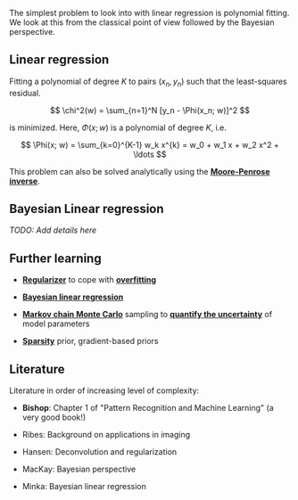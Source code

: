 The simplest problem to look into with linear regression is polynomial fitting. We look at this from the classical point of view followed by the Bayesian perspective.

## Linear regression

Fitting a polynomial of degree $K$ to pairs $(x_n, y_n)$ such that the least-squares residual.

$$
\chi^2(w) = \sum_{n=1}^N [y_n - \Phi(x_n; w)]^2
$$

is minimized. Here, $\Phi(x; w)$ is a polynomial of degree $K$, i.e.

$$
\Phi(x; w) = \sum_{k=0}^{K-1} w_k x^{k} = w_0 + w_1 x + w_2 x^2 + \ldots
$$

This problem can also be solved analytically using the [**Moore-Penrose inverse**](https://en.wikipedia.org/wiki/Moore-Penrose_inverse).

## Bayesian Linear regression
*TODO: Add details here*

## Further learning

* [**Regularizer**](https://en.wikipedia.org/wiki/Regularization_(mathematics)) to cope with [**overfitting**](https://en.wikipedia.org/wiki/Overfitting)

* [**Bayesian linear regression**](https://en.wikipedia.org/wiki/Bayesian_linear_regression)

* [**Markov chain Monte Carlo**](https://en.wikipedia.org/wiki/Markov_chain_Monte_Carlo) sampling to [**quantify the uncertainty**](https://en.wikipedia.org/wiki/Uncertainty_quantification) of model parameters

* [**Sparsity**](https://en.wikipedia.org/wiki/Compressed_sensing) prior, gradient-based priors

## Literature

Literature in order of increasing level of complexity:

* **Bishop**: Chapter 1 of "Pattern Recognition and Machine Learning" (a very good book!)

* Ribes: Background on applications in imaging

* Hansen: Deconvolution and regularization

* MacKay: Bayesian perspective

* Minka: Bayesian linear regression
